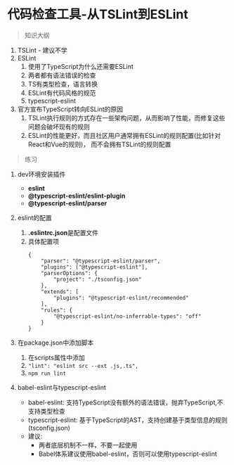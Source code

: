 # 代码检查工具-从TSLint到ESLint

> 知识大纲
1. TSLint - 建议不学
2. ESLint
    1. 使用了TypeScript为什么还需要ESLint
    2. 两者都有语法错误的检查
    3. TS有类型检查，语言转换
    4. ESLint有代码风格的规范
    5. typescript-eslint
3. 官方宣布TypeScript转向ESLint的原因
    1. TSLint执行规则的方式存在一些架构问题，从而影响了性能，而修复这些问题会破坏现有的规则
    2. ESLint的性能更好，而且社区用户通常拥有ESLint的规则配置(比如针对React和Vue的规则)，
        而不会拥有TSLint的规则配置
        
> 练习
1. dev环境安装插件
    * **eslint**
    * **@typescript-eslint/eslint-plugin**
    * **@typescript-eslint/parser**
2. eslint的配置
    1. **.eslintrc.json**是配置文件   
    2. 具体配置项
        ```
        {
            "parser": "@typescript-eslint/parser",
            "plugins": ["@typescript-eslint"],
            "parserOptions": {
                "project": "./tsconfig.json"
            },
            "extends": [
                "plugins": "@typescript-eslint/recommended"
            ],
            "rules": {
                "@typescript-eslint/no-inferrable-types": "off"
            }
        }
        ```     
3. 在package.json中添加脚本
    1. 在scripts属性中添加
    2. `"lint": "eslint src --ext .js,.ts",`
    3. `npm run lint` 
    
4. babel-eslint与typescript-eslint
    * babel-eslint: 支持TypeScript没有额外的语法错误，抛弃TypeScript,不支持类型检查           
    * typescript-eslint: 基于TypeScript的AST，支持创建基于类型信息的规则(tsconfig.json)
    * 建议:
        * 两者底层机制不一样，不要一起使用
        * Babel体系建议使用babel-eslint，否则可以使用typescript-eslint